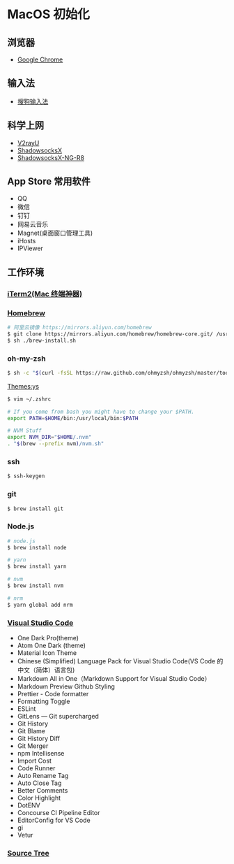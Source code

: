 # MacOS 初始化

## 浏览器

- [Google Chrome](https://www.google.cn/chrome/)

## 输入法

- [搜狗输入法](https://pinyin.sogou.com/mac/)

## 科学上网

- [V2rayU](https://github.com/yanue/V2rayU/releases)
- [ShadowsocksX](https://github.com/shadowsocks/ShadowsocksX-NG/releases)
- [ShadowsocksX-NG-R8](https://github.com/paradiseduo/ShadowsocksX-NG-R8/releases)

## App Store 常用软件

- QQ
- 微信
- 钉钉
- 网易云音乐
- Magnet(桌面窗口管理工具)
- iHosts
- IPViewer

## 工作环境

### [iTerm2(Mac 终端神器)](https://www.iterm2.com/downloads.html)

### [Homebrew](https://brew.sh/index_zh-cn)

```sh
# 阿里云镜像 https://mirrors.aliyun.com/homebrew
$ git clone https://mirrors.aliyun.com/homebrew/homebrew-core.git/ /usr/local/Homebrew/Library/Taps/homebrew/homebrew-core
$ sh ./brew-install.sh
```

### oh-my-zsh

```sh
$ sh -c "$(curl -fsSL https://raw.github.com/ohmyzsh/ohmyzsh/master/tools/install.sh)"
```

[Themes:ys](https://github.com/ohmyzsh/ohmyzsh/wiki/Themes)

```sh
$ vim ~/.zshrc

# If you come from bash you might have to change your $PATH.
export PATH=$HOME/bin:/usr/local/bin:$PATH

# NVM Stuff
export NVM_DIR="$HOME/.nvm"
. "$(brew --prefix nvm)/nvm.sh"
```

### ssh

```sh
$ ssh-keygen
```

### git

```sh
$ brew install git
```

### Node.js

```sh
# node.js
$ brew install node

# yarn
$ brew install yarn

# nvm
$ brew install nvm

# nrm
$ yarn global add nrm
```

### [Visual Studio Code](https://code.visualstudio.com/)

- One Dark Pro(theme)
- Atom One Dark (theme)
- Material Icon Theme
- Chinese (Simplified) Language Pack for Visual Studio Code(VS Code 的中文（简体）语言包)
- Markdown All in One（Markdown Support for Visual Studio Code）
- Markdown Preview Github Styling
- Prettier - Code formatter
- Formatting Toggle
- ESLint
- GitLens — Git supercharged
- Git History
- Git Blame
- Git History Diff
- Git Merger
- npm Intellisense
- Import Cost
- Code Runner
- Auto Rename Tag
- Auto Close Tag
- Better Comments
- Color Highlight
- DotENV
- Concourse CI Pipeline Editor
- EditorConfig for VS Code
- gi
- Vetur

### [Source Tree](https://www.sourcetreeapp.com/)
